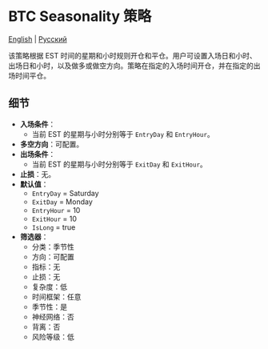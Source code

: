 # BTC Seasonality 策略
[English](README.md) | [Русский](README_ru.md)

该策略根据 EST 时间的星期和小时规则开仓和平仓。用户可设置入场日和小时、出场日和小时，以及做多或做空方向。策略在指定的入场时间开仓，并在指定的出场时间平仓。

## 细节

- **入场条件**：
  - 当前 EST 的星期与小时分别等于 `EntryDay` 和 `EntryHour`。
- **多空方向**：可配置。
- **出场条件**：
  - 当前 EST 的星期与小时分别等于 `ExitDay` 和 `ExitHour`。
- **止损**：无。
- **默认值**：
  - `EntryDay` = Saturday
  - `ExitDay` = Monday
  - `EntryHour` = 10
  - `ExitHour` = 10
  - `IsLong` = true
- **筛选器**：
  - 分类：季节性
  - 方向：可配置
  - 指标：无
  - 止损：无
  - 复杂度：低
  - 时间框架：任意
  - 季节性：是
  - 神经网络：否
  - 背离：否
  - 风险等级：低

